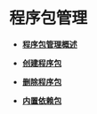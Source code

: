 # 程序包管理<a name="dli_01_0366"></a>

-   **[程序包管理概述](程序包管理概述.md)**  

-   **[创建程序包](创建程序包.md)**  

-   **[删除程序包](删除程序包.md)**  

-   **[内置依赖包](内置依赖包.md)**  


